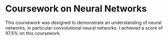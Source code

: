 # Coursework on Neural Networks

This coursework was designed to demonstrate an understanding of neural networks, in particular convolutional neural networks. I achieved a score of 97.5% on this coursework.

